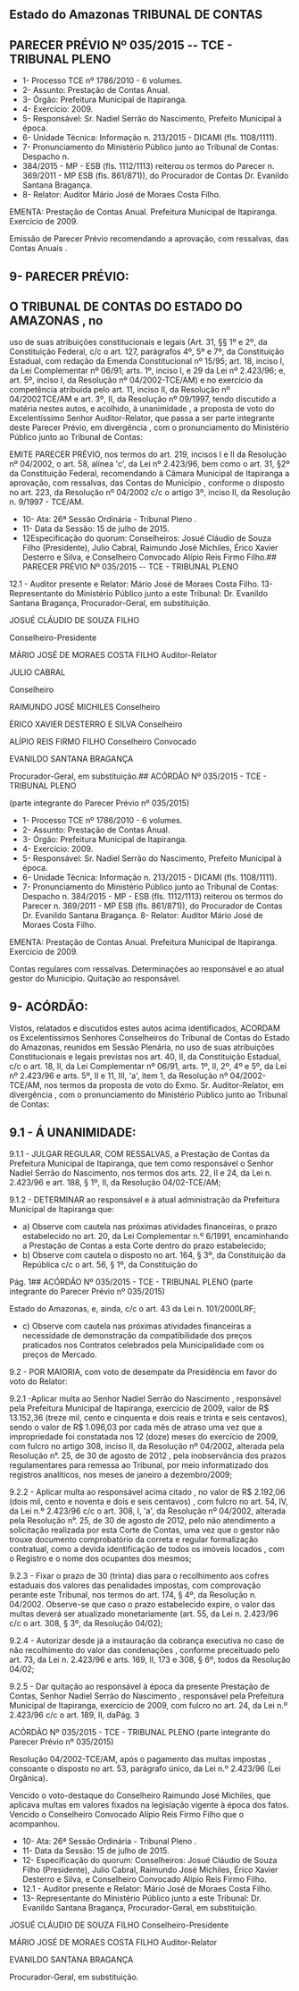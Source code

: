
## Estado do Amazonas TRIBUNAL DE CONTAS

## PARECER PRÉVIO Nº 035/2015 -- TCE - TRIBUNAL PLENO

- 1- Processo TCE nº 1786/2010 - 6 volumes.
- 2- Assunto: Prestação de Contas Anual.
- 3- Órgão: Prefeitura Municipal de Itapiranga.
- 4- Exercício: 2009.
- 5- Responsável: Sr. Nadiel Serrão do Nascimento, Prefeito Municipal à época.
- 6- Unidade Técnica: Informação n. 213/2015 - DICAMI (fls. 1108/1111).
- 7- Pronunciamento do Ministério Público junto ao Tribunal de Contas: Despacho n.
- 384/2015 - MP - ESB (fls. 1112/1113) reiterou os termos do Parecer n. 369/2011 - MP ESB (fls. 861/871)), do Procurador de Contas Dr. Evanildo Santana Bragança.
- 8- Relator: Auditor Mário José de Moraes Costa Filho.

EMENTA: Prestação de Contas Anual. Prefeitura  Municipal de  Itapiranga. Exercício de 2009.

Emissão de Parecer Prévio recomendando a aprovação, com ressalvas, das Contas Anuais .

## 9- PARECER PRÉVIO:

## O TRIBUNAL DE CONTAS DO ESTADO DO AMAZONAS ,  no

uso  de  suas  atribuições  constitucionais  e  legais  (Art.  31,  §§  1º  e  2º,  da  Constituição Federal, c/c o art. 127, parágrafos 4º, 5º e 7º, da Constituição Estadual, com redação da Emenda Constitucional nº 15/95; art. 18, inciso I, da Lei Complementar nº 06/91; arts. 1º, inciso I, e 29 da Lei nº 2.423/96; e, art. 5º, inciso I, da Resolução nº 04/2002-TCE/AM) e no exercício da competência atribuída pelo art. 11, inciso II, da Resolução nº 04/2002TCE/AM e art. 3º, II, da Resolução nº 09/1997, tendo discutido a matéria nestes autos, e acolhido, à unanimidade , a proposta de voto do Excelentíssimo Senhor Auditor-Relator, que  passa  a  ser  parte  integrante deste  Parecer  Prévio, em  divergência , com  o pronunciamento do Ministério Público junto ao Tribunal de Contas:

EMITE PARECER PRÉVIO, nos termos do art. 219, incisos I e II da Resolução nº 04/2002, o art. 58, alínea 'c', da Lei nº 2.423/96, bem como o art. 31, §2º da Constituição Federal, recomendando à Câmara Municipal de  Itapiranga a aprovação, com  ressalvas,  das  Contas  do  Município , conforme  o  disposto  no  art.  223,  da Resolução nº 04/2002 c/c o artigo 3º, inciso II, da Resolução n. 9/1997 - TCE/AM.

- 10- Ata: 26ª Sessão Ordinária - Tribunal Pleno .
- 11- Data da Sessão: 15 de julho de 2015.
- 12Especificação do quorum: Conselheiros: Josué Cláudio de Souza Filho (Presidente),  Julio  Cabral,  Raimundo  José  Michiles,      Érico  Xavier  Desterro  e  Silva,  e Conselheiro Convocado Alípio Reis Firmo Filho.## PARECER PRÉVIO Nº 035/2015 -- TCE - TRIBUNAL PLENO

12.1 - Auditor presente e Relator: Mário José de Moraes Costa Filho. 13- Representante do Ministério Público junto a este Tribunal: Dr. Evanildo Santana Bragança, Procurador-Geral, em substituição.

JOSUÉ CLÁUDIO DE SOUZA FILHO

Conselheiro-Presidente

MÁRIO JOSÉ DE MORAES COSTA FILHO Auditor-Relator

JULIO CABRAL

Conselheiro

RAIMUNDO JOSÉ MICHILES Conselheiro

ÉRICO XAVIER DESTERRO E SILVA Conselheiro

ALÍPIO REIS FIRMO FILHO Conselheiro Convocado

EVANILDO SANTANA BRAGANÇA

Procurador-Geral, em substituição.## ACÓRDÃO Nº 035/2015 - TCE - TRIBUNAL PLENO

(parte integrante do Parecer Prévio nº 035/2015)

- 1- Processo TCE nº 1786/2010 - 6 volumes.
- 2- Assunto: Prestação de Contas Anual.
- 3- Órgão: Prefeitura Municipal de Itapiranga.
- 4- Exercício: 2009.
- 5- Responsável: Sr. Nadiel Serrão do Nascimento, Prefeito Municipal à época.
- 6- Unidade Técnica: Informação n. 213/2015 - DICAMI (fls. 1108/1111).
- 7- Pronunciamento do Ministério Público junto ao Tribunal de Contas: Despacho n. 384/2015 - MP - ESB (fls. 1112/1113) reiterou os termos do Parecer n. 369/2011 - MP ESB (fls. 861/871)), do Procurador de Contas Dr. Evanildo Santana Bragança. 8- Relator: Auditor Mário José de Moraes Costa Filho.

EMENTA: Prestação de Contas Anual. Prefeitura Municipal de Itapiranga. Exercício de 2009.

Contas regulares com ressalvas. Determinações ao responsável e ao atual gestor do Município. Quitação ao responsável.

## 9- ACÓRDÃO:

Vistos, relatados e  discutidos estes autos acima identificados,  ACORDAM os Excelentíssimos  Senhores  Conselheiros  do  Tribunal  de  Contas  do  Estado  do Amazonas,  reunidos  em Sessão  Plenária,  no  uso  de suas  atribuições Constitucionais  e legais  previstas  nos  art.  40,  II, da  Constituição  Estadual,  c/c  o  art.  18,  II,  da Lei Complementar nº 06/91, arts. 1º, II, 2º, 4º e 5º, da Lei nº 2.423/96 e arts. 5º, II e 11, III, 'a', item 1, da Resolução nº 04/2002-TCE/AM, nos termos da proposta de voto do Exmo. Sr. Auditor-Relator, em divergência , com o pronunciamento do Ministério Público junto ao Tribunal de Contas:

## 9.1 - Á UNANIMIDADE:

9.1.1 - JULGAR REGULAR, COM RESSALVAS, a Prestação de Contas da Prefeitura Municipal de Itapiranga, que tem como responsável o Senhor Nadiel Serrão do Nascimento, nos termos dos arts. 22, II e 24, da Lei n. 2.423/96 e art. 188, § 1º,  II, da Resolução 04/02-TCE/AM;

9.1.2 - DETERMINAR ao responsável e à atual administração da Prefeitura Municipal de Itapiranga que:

- a) Observe  com  cautela  nas  próximas  atividades  financeiras, o prazo  estabelecido  no  art.  20,  da  Lei  Complementar  n.º  6/1991, encaminhando a Prestação de Contas a esta Corte dentro do prazo estabelecido;
- b) Observe  com  cautela o disposto no art. 164, § 3º, da Constituição  da  República  c/c  o  art.  56,  §  1º,  da  Constituição  do

Pág. 1## ACÓRDÃO Nº 035/2015 - TCE - TRIBUNAL PLENO (parte integrante do Parecer Prévio nº 035/2015)

Estado do  Amazonas, e, ainda, c/c o art. 43 da Lei n.  101/2000LRF;

- c) Observe  com  cautela  nas  próximas  atividades  financeiras  a necessidade  de  demonstração  da  compatibilidade  dos  preços praticados  nos  Contratos celebrados  pela  Municipalidade  com  os preços de Mercado.

9.2 -  POR  MAIORIA,  com  voto  de  desempate  da  Presidência  em favor do voto do Relator:

9.2.1 -Aplicar multa ao Senhor  Nadiel Serrão do Nascimento , responsável  pela  Prefeitura  Municipal  de  Itapiranga,  exercício  de  2009,  valor  de R$ 13.152,36 (treze mil, cento e cinquenta e dois reais e trinta e seis centavos), sendo o valor de R$ 1.096,03 por cada mês de atraso uma vez que a impropriedade foi constatada nos 12 (doze) meses do exercício de 2009, com fulcro no artigo 308, inciso II, da Resolução nº 04/2002, alterada pela Resolução n°. 25, de 30 de agosto de 2012 , pela inobservância dos prazos  regulamentares  para  remessa  ao  Tribunal,  por  meio  informatizado  dos  registros analíticos, nos meses de janeiro a dezembro/2009;

9.2.2  -  Aplicar  multa  ao  responsável  acima  citado , no  valor  de R$ 2.192,06 (dois mil, cento e noventa e dois e seis centavos) , com fulcro no art. 54, IV, da Lei n.º 2.423/96 c/c o art. 308, I, 'a', da Resolução nº 04/2002, alterada pela Resolução n°. 25, de 30 de agosto de 2012, pelo não atendimento a solicitação realizada por esta Corte de  Contas,  uma  vez  que  o  gestor  não  trouxe  documento  comprobatório  da  correta  e regular formalização contratual, como a devida identificação de todos os imóveis locados , com o Registro e o nome dos ocupantes dos mesmos;

9.2.3 - Fixar o prazo de 30 (trinta) dias para o recolhimento aos cofres estaduais  dos  valores  das  penalidades  impostas, com  comprovação  perante  este Tribunal, nos termos do art. 174, § 4º, da Resolução n. 04/2002. Observe-se que caso o prazo estabelecido expire, o valor das multas deverá ser atualizado monetariamente (art. 55, da Lei n. 2.423/96 c/c o art. 308, § 3º, da Resolução 04/02);

9.2.4 - Autorizar desde já a instauração da cobrança executiva no caso de não recolhimento do valor das condenações , conforme preceituado pelo art. 73, da Lei n. 2.423/96 e arts. 169, II, 173 e 308, § 6º, todos da Resolução 04/02;

9.2.5 - Dar quitação ao responsável à época da presente Prestação de Contas, Senhor Nadiel Serrão do Nascimento , responsável pela Prefeitura Municipal de Itapiranga, exercício de 2009, com fulcro no art. 24, da Lei n.º 2.423/96 c/c o art. 189, II, daPág. 3

ACÓRDÃO Nº 035/2015 - TCE - TRIBUNAL PLENO (parte integrante do Parecer Prévio nº 035/2015)

Resolução  04/2002-TCE/AM, após  o  pagamento  das  multas  impostas ,  consoante  o disposto no art. 53, parágrafo único, da Lei n.º 2.423/96 (Lei Orgânica).

Vencido  o  voto-destaque  do  Conselheiro  Raimundo  José  Michiles,  que  aplicava multas  em  valores  fixados  na  legislação  vigente  à  época  dos  fatos.  Vencido  o Conselheiro Convocado Alípio Reis Firmo Filho que o acompanhou.

- 10- Ata: 26ª Sessão Ordinária - Tribunal Pleno .
- 11- Data da Sessão: 15 de julho de 2015.
- 12- Especificação do quorum: Conselheiros: Josué Cláudio de Souza Filho (Presidente), Julio  Cabral,  Raimundo  José  Michiles,  Érico  Xavier  Desterro  e  Silva,  e  Conselheiro Convocado Alípio Reis Firmo Filho.
- 12.1 - Auditor presente e Relator: Mário José de Moraes Costa Filho.
- 13- Representante do Ministério Público junto a este Tribunal: Dr. Evanildo Santana Bragança, Procurador-Geral, em substituição.

JOSUÉ CLÁUDIO DE SOUZA FILHO Conselheiro-Presidente

MÁRIO JOSÉ DE MORAES COSTA FILHO Auditor-Relator

EVANILDO SANTANA BRAGANÇA

Procurador-Geral, em substituição.